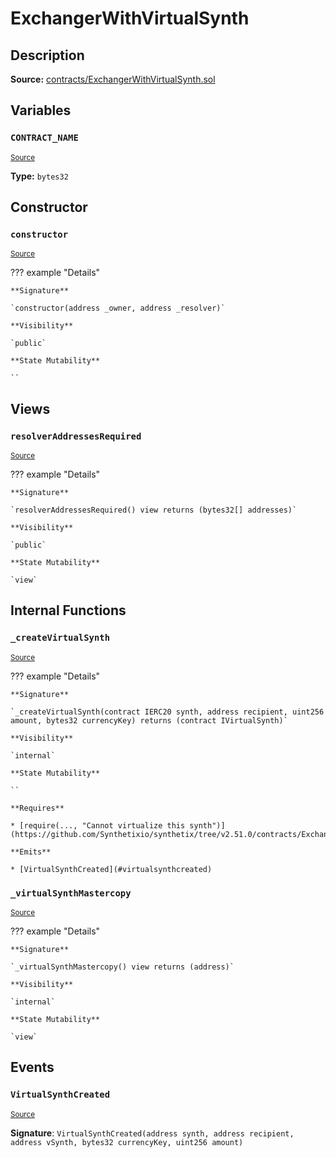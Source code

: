 # ExchangerWithVirtualSynth

## Description

**Source:** [contracts/ExchangerWithVirtualSynth.sol](https://github.com/Synthetixio/synthetix/tree/v2.51.0/contracts/ExchangerWithVirtualSynth.sol)

## Variables

### `CONTRACT_NAME`

<sub>[Source](https://github.com/Synthetixio/synthetix/tree/v2.51.0/contracts/ExchangerWithVirtualSynth.sol#L23)</sub>

**Type:** `bytes32`

## Constructor

### `constructor`

<sub>[Source](https://github.com/Synthetixio/synthetix/tree/v2.51.0/contracts/ExchangerWithVirtualSynth.sol#L25)</sub>

??? example "Details"

    **Signature**

    `constructor(address _owner, address _resolver)`

    **Visibility**

    `public`

    **State Mutability**

    ``

## Views

### `resolverAddressesRequired`

<sub>[Source](https://github.com/Synthetixio/synthetix/tree/v2.51.0/contracts/ExchangerWithVirtualSynth.sol#L31)</sub>

??? example "Details"

    **Signature**

    `resolverAddressesRequired() view returns (bytes32[] addresses)`

    **Visibility**

    `public`

    **State Mutability**

    `view`

## Internal Functions

### `_createVirtualSynth`

<sub>[Source](https://github.com/Synthetixio/synthetix/tree/v2.51.0/contracts/ExchangerWithVirtualSynth.sol#L44)</sub>

??? example "Details"

    **Signature**

    `_createVirtualSynth(contract IERC20 synth, address recipient, uint256 amount, bytes32 currencyKey) returns (contract IVirtualSynth)`

    **Visibility**

    `internal`

    **State Mutability**

    ``

    **Requires**

    * [require(..., "Cannot virtualize this synth")](https://github.com/Synthetixio/synthetix/tree/v2.51.0/contracts/ExchangerWithVirtualSynth.sol#L51)

    **Emits**

    * [VirtualSynthCreated](#virtualsynthcreated)

### `_virtualSynthMastercopy`

<sub>[Source](https://github.com/Synthetixio/synthetix/tree/v2.51.0/contracts/ExchangerWithVirtualSynth.sol#L40)</sub>

??? example "Details"

    **Signature**

    `_virtualSynthMastercopy() view returns (address)`

    **Visibility**

    `internal`

    **State Mutability**

    `view`

## Events

### `VirtualSynthCreated`

<sub>[Source](https://github.com/Synthetixio/synthetix/tree/v2.51.0/contracts/ExchangerWithVirtualSynth.sol#L61)</sub>

**Signature**: `VirtualSynthCreated(address synth, address recipient, address vSynth, bytes32 currencyKey, uint256 amount)`
